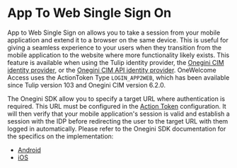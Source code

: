 # App To Web Single Sign On

App to Web Single Sign on allows you to take a session from your mobile application and extend it to a browser on the same device. This is
useful for giving a seamless experience to your users when they transition from the mobile application to the website where more
functionality likely exists. 
This feature is available when using the Tulip identity provider, 
the [Onegini CIM identity provider](../general-app-config/identity-providers/identity-providers.md#configure-a-onegini-cim-identity-provider),
or the [Onegini CIM API identity provider](../general-app-config/identity-providers/identity-providers.md#configure-a-onegini-cim-api-identity-provider).
OneWelcome Access uses the ActionToken Type `LOGIN_APP2WEB`, which has been available since Tulip version 103 and Onegini CIM version 6.2.0.

The Onegini SDK allow you to specify a target URL where authentication is required. This URL must be configured in the
[Action Token](https://docs-single-tenant.onegini.com/cim/stable/idp/topic-guides/authentication/action-token-login.html) configuration. It
will then verify that your mobile
application's session is valid and establish a session with the IDP before redirecting the user to the target URL with them logged in
automatically.
Please refer to the Onegini SDK documentation for the specifics on the implementation:

* [Android](https://developer.onewelcome.com/android/android-sdk/app-to-web-single-sign-on)
* [iOS](https://developer.onewelcome.com/ios/sdk/app-to-web-single-sign-on)
